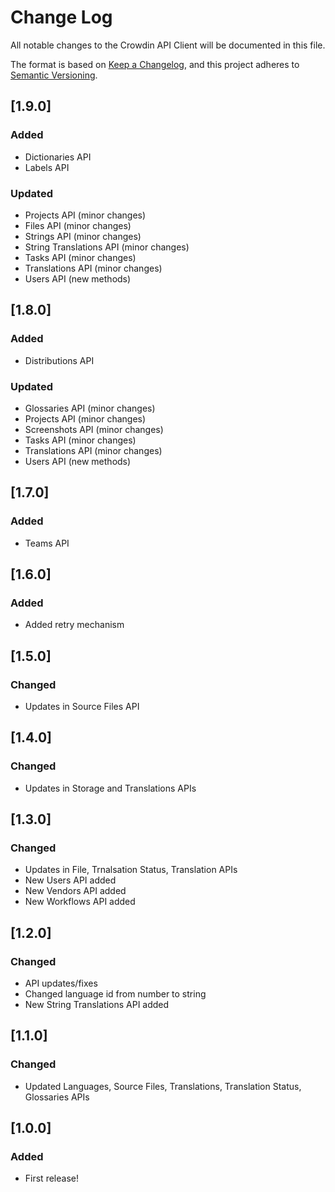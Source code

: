 # Change Log

All notable changes to the Crowdin API Client will be documented in this file.

The format is based on [Keep a Changelog](https://keepachangelog.com/en/1.0.0/),
and this project adheres to [Semantic Versioning](https://semver.org/spec/v2.0.0.html).

## [1.9.0]

### Added

- Dictionaries API
- Labels API

### Updated

- Projects API (minor changes)
- Files API (minor changes)
- Strings API (minor changes)
- String Translations API (minor changes)
- Tasks API (minor changes)
- Translations API (minor changes)
- Users API (new methods)

## [1.8.0]

### Added

- Distributions API

### Updated

- Glossaries API (minor changes)
- Projects API (minor changes)
- Screenshots API (minor changes)
- Tasks API (minor changes)
- Translations API (minor changes)
- Users API (new methods)

## [1.7.0]

### Added

- Teams API

## [1.6.0]

### Added

- Added retry mechanism

## [1.5.0]

### Changed

- Updates in Source Files API

## [1.4.0]

### Changed

- Updates in Storage and Translations APIs

## [1.3.0]

### Changed

- Updates in File, Trnalsation Status, Translation APIs
- New Users API added
- New Vendors API added
- New Workflows API added

## [1.2.0]

### Changed

- API updates/fixes
- Changed language id from number to string
- New String Translations API added

## [1.1.0]

### Changed

- Updated Languages, Source Files, Translations, Translation Status, Glossaries APIs

## [1.0.0]

### Added

- First release!
